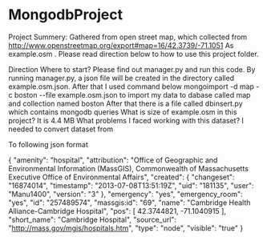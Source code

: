 MongodbProject
==============
Project Summery:
Gathered from open street map, which collected from  http://www.openstreetmap.org/export#map=16/42.3739/-71.1051 
As example.osm . Please read direction below to how to use this project folder. 

 

Direction 
      Where to start?
Please find out manager.py and run this code. By running manager.py, a json file will be created in the directory called example.osm.json. After that I used command below
mongoimport -d map -c boston --file example.osm.json
to import my data to dabase called map and collection named boston
After that there is a file called dbinsert.py  which contains mongodb queries
     What is size of example.osm in this project?
               It is 4.4 MB
     What problems I faced working with this dataset?
                 I needed to convert dataset from
<node id="257489574" visible="true" version="3" changeset="16874014" timestamp="2013-07-08T13:51:19Z" user="Manu1400" uid="181135" lat="42.3744821" lon="-71.1040915">
  <tag k="address" v="1493 Cambridge Street, Cambridge, MA"/>
  <tag k="amenity" v="hospital"/>
  <tag k="attribution" v="Office of Geographic and Environmental    Information (MassGIS), Commonwealth of Massachusetts Executive Office of Environmental Affairs"/>
  <tag k="emergency" v="yes"/>
  <tag k="emergency_room" v="yes"/>
  <tag k="massgis:id" v="69"/>
  <tag k="name" v="Cambridge Health Alliance-Cambridge Hospital"/>
  <tag k="short_name" v="Cambridge Hospital"/>
  <tag k="source_url" v="http://mass.gov/mgis/hospitals.htm"/>
 </node>


To following json format


{    "amenity": "hospital", 
    "attribution": "Office of Geographic and Environmental Information (MassGIS), Commonwealth of Massachusetts Executive Office of Environmental Affairs", 
    "created": {
        "changeset": "16874014", 
        "timestamp": "2013-07-08T13:51:19Z", 
        "uid": "181135", 
        "user": "Manu1400", 
        "version": "3"
    }, 
    "emergency": "yes", 
    "emergency_room": "yes", 
    "id": "257489574", 
    "massgis:id": "69", 
    "name": "Cambridge Health Alliance-Cambridge Hospital", 
    "pos": [
        42.3744821, 
        -71.1040915
    ], 
    "short_name": "Cambridge Hospital", 
    "source_url": "http://mass.gov/mgis/hospitals.htm", 
    "type": "node", 
    "visible": "true" }
    
    
    


